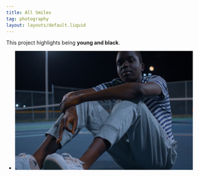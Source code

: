 ```yaml
---
title: All Smiles
tag: photography
layout: layouts/default.liquid 
---
```


This project highlights being **young and black**. 

<div class="album_">
    <ul>
        <li><img src="images/IMG_2039.jpg" alt="gotcha"/></li>
    </ul>
</div>